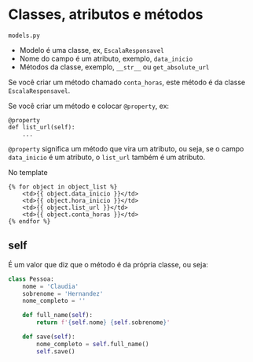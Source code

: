 # Classes, atributos e métodos

`models.py`

* Modelo é uma classe, ex, `EscalaResponsavel`
* Nome do campo é um atributo, exemplo, `data_inicio`
* Métodos da classe, exemplo, `__str__` ou `get_absolute_url`

Se você criar um método chamado `conta_horas`, este método é da classe `EscalaResponsavel`.

Se você criar um método e colocar `@property`, ex:

```
@property
def list_url(self):
    ...
```

`@property` significa um método que vira um atributo, ou seja, se o campo `data_inicio` é um atributo, o `list_url` também é um atributo.

No template

```
{% for object in object_list %}
    <td>{{ object.data_inicio }}</td>
    <td>{{ object.hora_inicio }}</td>
    <td>{{ object.list_url }}</td>
    <td>{{ object.conta_horas }}</td>
{% endfor %}
```

## self

É um valor que diz que o método é da própria classe, ou seja:

```python
class Pessoa:
    nome = 'Claudia'
    sobrenome = 'Hernandez'
    nome_completo = ''

    def full_name(self):
        return f'{self.nome} {self.sobrenome}'

    def save(self):
        nome_completo = self.full_name()
        self.save()
```